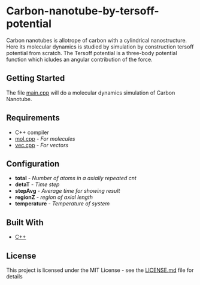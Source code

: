 # Carbon-nanotube-by-tersoff-potential
Carbon nanotubes is allotrope of carbon with a cylindrical nanostructure. Here its molecular dynamics is studied
by simulation by construction tersoff potential from scratch. The Tersoff potential is a three-body 
potential function which icludes an angular contribution of the force.

## Getting Started
The file [main.cpp](main.cpp) will do a molecular dynamics simulation of Carbon Nanotube.

## Requirements
* C++ compiler 
* [mol.cpp](mol.cpp) - *For molecules*
* [vec.cpp](vec.cpp) - *For vectors*

## Configuration
* **total** - *Number of atoms in a axially repeated cnt*
* **detaT** - *Time step*
* **stepAvg** - *Average time for showing result*
* **regionZ** - *region of axial length*
* **temperature** - *Temperature of system*

## Built With
* [C++](https://isocpp.org/)

## License
This project is licensed under the MIT License - see the [LICENSE.md](LICENSE.md) file for details
